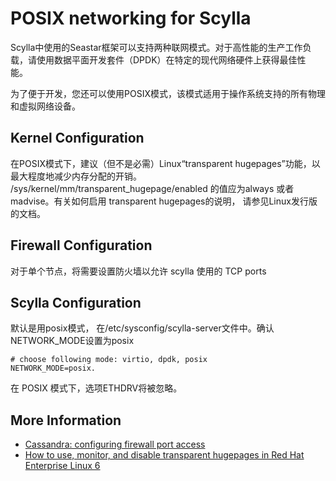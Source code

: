 # POSIX networking for Scylla

Scylla中使用的Seastar框架可以支持两种联网模式。对于高性能的生产工作负载，请使用数据平面开发套件（DPDK）在特定的现代网络硬件上获得最佳性
能。

为了便于开发，您还可以使用POSIX模式，该模式适用于操作系统支持的所有物理和虚拟网络设备。

## Kernel Configuration

在POSIX模式下，建议（但不是必需）Linux“transparent hugepages”功能，以最大程度地减少内存分配的开销。
 /sys/kernel/mm/transparent_hugepage/enabled 的值应为always 或者 madvise。有关如何启用 transparent hugepages的说明，
 请参见Linux发行版的文档。
 
 ## Firewall Configuration
 对于单个节点，将需要设置防火墙以允许 scylla 使用的 TCP ports
 
 ## Scylla Configuration
 
 默认是用posix模式， 在/etc/sysconfig/scylla-server文件中。确认NETWORK_MODE设置为posix
 
    # choose following mode: virtio, dpdk, posix
    NETWORK_MODE=posix.
    
在 POSIX 模式下，选项ETHDRV将被忽略。

## More Information

* [Cassandra: configuring firewall port access](http://docs.datastax.com/en//cassandra/2.0/cassandra/security/secureFireWall_r.html)
* [How to use, monitor, and disable transparent hugepages in Red Hat Enterprise Linux 6](https://access.redhat.com/solutions/46111) 

 
